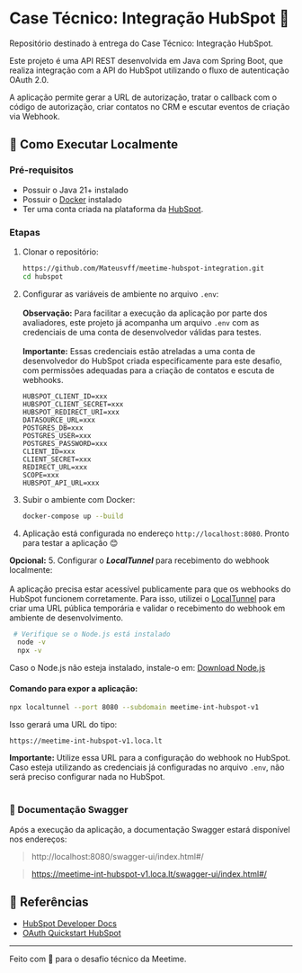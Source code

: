 
# Case Técnico: Integração HubSpot 💚

Repositório destinado à entrega do Case Técnico: Integração HubSpot.

Este projeto é uma API REST desenvolvida em Java com Spring Boot, que realiza integração com a API do HubSpot utilizando o fluxo de autenticação OAuth 2.0.

A aplicação permite gerar a URL de autorização, tratar o callback com o código de autorização, criar contatos no CRM e escutar eventos de criação via Webhook.

## 🚀 Como Executar Localmente

### Pré-requisitos

- Possuir o Java 21+ instalado
- Possuir o [Docker](https://www.docker.com) instalado
- Ter uma conta criada na plataforma da [HubSpot](https://br.hubspot.com).

### Etapas

1. Clonar o repositório:
   ```bash
   https://github.com/Mateusvff/meetime-hubspot-integration.git
   cd hubspot
   ```

2. Configurar as variáveis de ambiente no arquivo `.env`:
   <br> <br>
   **Observação:**
   Para facilitar a execução da aplicação por parte dos avaliadores, este projeto já acompanha um arquivo `.env` com as credenciais de uma conta de desenvolvedor válidas para testes.
   <br> <br>
   **Importante:** Essas credenciais estão atreladas a uma conta de desenvolvedor do HubSpot criada especificamente para este desafio, com permissões adequadas para a criação de contatos e escuta de webhooks.

   ```env
   HUBSPOT_CLIENT_ID=xxx
   HUBSPOT_CLIENT_SECRET=xxx
   HUBSPOT_REDIRECT_URI=xxx
   DATASOURCE_URL=xxx
   POSTGRES_DB=xxx
   POSTGRES_USER=xxx
   POSTGRES_PASSWORD=xxx
   CLIENT_ID=xxx
   CLIENT_SECRET=xxx
   REDIRECT_URL=xxx
   SCOPE=xxx
   HUBSPOT_API_URL=xxx
   ```

3. Subir o ambiente com Docker:
   ```bash
   docker-compose up --build
   ```

4. Aplicação está configurada no endereço `http://localhost:8080`. Pronto para testar a aplicação 😊 

**Opcional:**
5. Configurar o **_LocalTunnel_** para recebimento do webhook localmente:
   <br><br>
   A aplicação precisa estar acessível publicamente para que os webhooks do HubSpot funcionem corretamente. Para isso, utilizei o [LocalTunnel](https://github.com/localtunnel/localtunnel) para criar uma URL pública temporária e validar o recebimento do webhook em ambiente de desenvolvimento.
 
   ```bash
    # Verifique se o Node.js está instalado
     node -v
     npx -v
   ```
   Caso o Node.js não esteja instalado, instale-o em: [Download Node.js](https://nodejs.org/)

   #### Comando para expor a aplicação:
   ```bash
   npx localtunnel --port 8080 --subdomain meetime-int-hubspot-v1
   ```

   Isso gerará uma URL do tipo:
   ```
   https://meetime-int-hubspot-v1.loca.lt
   ```
   **Importante:** Utilize essa URL para a configuração do webhook no HubSpot. Caso esteja utilizando as credenciais já configuradas no arquivo `.env`, não será preciso configurar nada no HubSpot.
<br><br>

### 📝 Documentação Swagger
Após a execução da aplicação, a documentação Swagger estará disponível nos endereços:
> http://localhost:8080/swagger-ui/index.html#/

> https://meetime-int-hubspot-v1.loca.lt/swagger-ui/index.html#/

## 🧠 Referências

- [HubSpot Developer Docs](https://developers.hubspot.com/)
- [OAuth Quickstart HubSpot](https://developers.hubspot.com/docs/guides/apps/authentication/oauth-quickstart-guide)
---
Feito com 💚 para o desafio técnico da Meetime.
